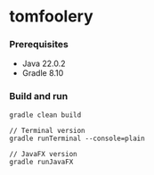 # tomfoolery

### Prerequisites
- Java 22.0.2
- Gradle 8.10

### Build and run
```
gradle clean build

// Terminal version
gradle runTerminal --console=plain

// JavaFX version
gradle runJavaFX
```
